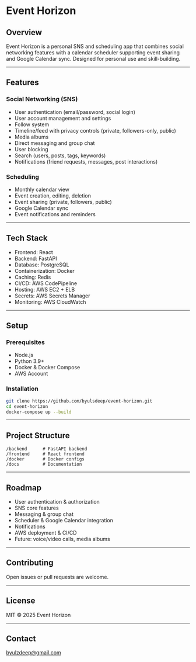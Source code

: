 # Event Horizon

## Overview

Event Horizon is a personal SNS and scheduling app that combines social networking features with a calendar scheduler supporting event sharing and Google Calendar sync. Designed for personal use and skill-building.

---

## Features

### Social Networking (SNS)
- User authentication (email/password, social login)  
- User account management and settings  
- Follow system  
- Timeline/feed with privacy controls (private, followers-only, public)  
- Media albums  
- Direct messaging and group chat  
- User blocking  
- Search (users, posts, tags, keywords)  
- Notifications (friend requests, messages, post interactions)  

### Scheduling
- Monthly calendar view  
- Event creation, editing, deletion  
- Event sharing (private, followers, public)  
- Google Calendar sync  
- Event notifications and reminders  

---

## Tech Stack

- Frontend: React  
- Backend: FastAPI  
- Database: PostgreSQL  
- Containerization: Docker  
- Caching: Redis  
- CI/CD: AWS CodePipeline  
- Hosting: AWS EC2 + ELB  
- Secrets: AWS Secrets Manager  
- Monitoring: AWS CloudWatch  

---

## Setup

### Prerequisites

- Node.js  
- Python 3.9+  
- Docker & Docker Compose  
- AWS Account  

### Installation

```bash
git clone https://github.com/byulsdeep/event-horizon.git
cd event-horizon
docker-compose up --build
```

---

## Project Structure

```
/backend      # FastAPI backend  
/frontend     # React frontend  
/docker       # Docker configs  
/docs         # Documentation  
```

---

## Roadmap

- User authentication & authorization  
- SNS core features  
- Messaging & group chat  
- Scheduler & Google Calendar integration  
- Notifications  
- AWS deployment & CI/CD  
- Future: voice/video calls, media albums  

---

## Contributing

Open issues or pull requests are welcome.

---

## License

MIT © 2025 Event Horizon

---

## Contact

byulzdeep@gmail.com
